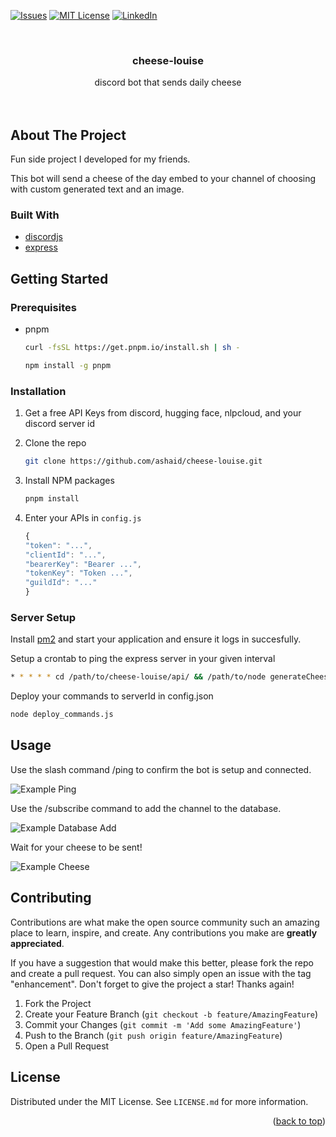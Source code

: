 <!-- Improved compatibility of back to top link: See: https://github.com/othneildrew/Best-README-Template/pull/73 -->

<a name="readme-top"></a>

<!--
*** Thanks for checking out the Best-README-Template. If you have a suggestion
*** that would make this better, please fork the repo and create a pull request
*** or simply open an issue with the tag "enhancement".
*** Don't forget to give the project a star!
*** Thanks again! Now go create something AMAZING! :D
-->

<!-- PROJECT SHIELDS -->
<!--
*** I'm using markdown "reference style" links for readability.
*** Reference links are enclosed in brackets [ ] instead of parentheses ( ).
*** See the bottom of this document for the declaration of the reference variables
*** for contributors-url, forks-url, etc. This is an optional, concise syntax you may use.
*** https://www.markdownguide.org/basic-syntax/#reference-style-links
-->

[![Issues][issues-shield]][issues-url]
[![MIT License][license-shield]][license-url]
[![LinkedIn][linkedin-shield]][linkedin-url]

<!-- PROJECT LOGO -->
<br />
<div align="center">

<h3 align="center">cheese-louise</h3>

  <p align="center">
    discord bot that sends daily cheese
    <br />
    <br />
    <br />

  </p>
</div>

<!-- ABOUT THE PROJECT -->

## About The Project

Fun side project I developed for my friends.

This bot will send a cheese of the day embed to your channel of choosing with custom generated text and an image.

### Built With

- [discordjs][discordjs-url]
- [express][express-url]

<!-- GETTING STARTED -->

## Getting Started

### Prerequisites

- pnpm

  ```sh
  curl -fsSL https://get.pnpm.io/install.sh | sh -
  ```

  ```sh
  npm install -g pnpm
  ```

### Installation

1. Get a free API Keys from discord, hugging face, nlpcloud, and your discord server id
2. Clone the repo
   ```sh
   git clone https://github.com/ashaid/cheese-louise.git
   ```
3. Install NPM packages
   ```sh
   pnpm install
   ```
4. Enter your APIs in `config.js`

   ```js
   {
   "token": "...",
   "clientId": "...",
   "bearerKey": "Bearer ...",
   "tokenKey": "Token ...",
   "guildId": "..."
   }
   ```

### Server Setup

Install [pm2](https://github.com/Unitech/pm2) and start your application and ensure it logs in succesfully.

Setup a crontab to ping the express server in your given interval

```sh
* * * * * cd /path/to/cheese-louise/api/ && /path/to/node generateCheese.js
```

Deploy your commands to serverId in config.json

```sh
node deploy_commands.js
```

<!-- USAGE EXAMPLES -->

## Usage

Use the slash command /ping to confirm the bot is setup and connected.

![Example Ping](https://cdn.discordapp.com/attachments/1056814482199937025/1129932568205209660/image.png)

Use the /subscribe command to add the channel to the database.

![Example Database Add](https://cdn.discordapp.com/attachments/1056814482199937025/1129932809977483294/image.png)

Wait for your cheese to be sent!

![Example Cheese](https://cdn.discordapp.com/attachments/1056814482199937025/1129932314474983425/image.png)

<!-- ROADMAP -->

<!-- CONTRIBUTING -->

## Contributing

Contributions are what make the open source community such an amazing place to learn, inspire, and create. Any contributions you make are **greatly appreciated**.

If you have a suggestion that would make this better, please fork the repo and create a pull request. You can also simply open an issue with the tag "enhancement".
Don't forget to give the project a star! Thanks again!

1. Fork the Project
2. Create your Feature Branch (`git checkout -b feature/AmazingFeature`)
3. Commit your Changes (`git commit -m 'Add some AmazingFeature'`)
4. Push to the Branch (`git push origin feature/AmazingFeature`)
5. Open a Pull Request

<!-- LICENSE -->

## License

Distributed under the MIT License. See `LICENSE.md` for more information.

<!-- ACKNOWLEDGMENTS -->

<p align="right">(<a href="#readme-top">back to top</a>)</p>

<!-- MARKDOWN LINKS & IMAGES -->
<!-- https://www.markdownguide.org/basic-syntax/#reference-style-links -->

[issues-shield]: https://img.shields.io/github/issues/ashaid/cheese-louise.svg?style=for-the-badge
[issues-url]: https://github.com/ashaid/cheese-louisee/issues
[license-shield]: https://img.shields.io/github/license/ashaid/cheese-louise.svg?style=for-the-badge
[license-url]: https://github.com/ashaid/cheese-louise/blob/master/LICENSE.md
[linkedin-shield]: https://img.shields.io/badge/-LinkedIn-black.svg?style=for-the-badge&logo=linkedin&colorB=555
[linkedin-url]: https://linkedin.com/in/anthony-shaidaee
[discordjs-url]: https://github.com/discordjs/discord.js
[discordjs-shield]: https://discord.js.org/logo.svg
[express-url]: https://github.com/expressjs/express
